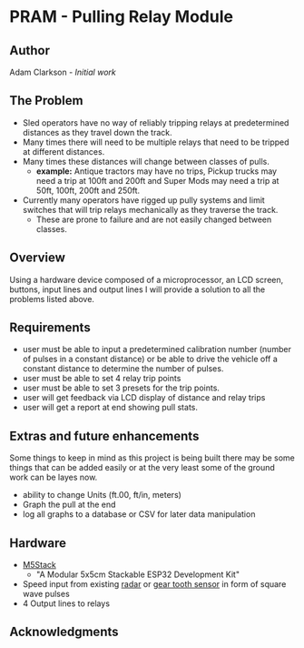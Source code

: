 # PRAM - Pulling Relay Module
## Author
Adam Clarkson - *Initial work*

## The Problem
- Sled operators have no way of reliably tripping relays at predetermined distances as they travel down the track.  
- Many times there will need to be multiple relays that need to be tripped at different distances.
- Many times these distances will change between classes of pulls.
  - **example:** Antique tractors may have no trips, Pickup trucks may need a trip at 100ft and 200ft and Super Mods may need a trip at 50ft, 100ft, 200ft and 250ft.
- Currently many operators have rigged up pully systems and limit switches that will trip relays mechanically as they traverse the track.
  - These are prone to failure and are not easily changed between classes.

## Overview
Using a hardware device composed of a microprocessor, an LCD screen, buttons, input lines and output lines I will provide a solution to all the problems listed above.

## Requirements
- user must be able to input a predetermined calibration number (number of pulses in a constant distance) or be able to drive the vehicle off a constant distance to determine the number of pulses.
- user must be able to set 4 relay trip points
- user must be able to set 3 presets for the trip points.
- user will get feedback via LCD display of distance and relay trips
- user will get a report at end showing pull stats.

## Extras and future enhancements
Some things to keep in mind as this project is being built there may be some things that can be added easily or at the very least some of the ground work can be layes now.
- ability to change Units (ft.00, ft/in, meters)
- Graph the pull at the end
- log all graphs to a database or CSV for later data manipulation


## Hardware
- [M5Stack](https://m5stack.com/)
  - "A Modular 5x5cm Stackable ESP32 Development Kit"
- Speed input from existing [radar](https://www.agritronixcorp.com/dickey-john_rvsiii_radar_gun.html?category_id=30) or [gear tooth sensor](https://www.agritronixcorp.com/geartooth_speed_sensor_kit.html?category_id=30) in form of square wave pulses
- 4 Output lines to relays

## Acknowledgments
